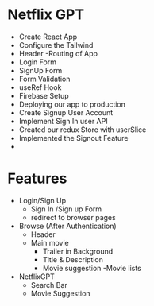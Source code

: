 





# Netflix GPT
- Create React App
- Configure the Tailwind
- Header
-Routing of App
- Login Form
- SignUp Form
- Form Validation
- useRef Hook
- Firebase Setup
- Deploying our app to production
- Create Signup User Account
- Implement Sign In user API
- Created our redux Store with userSlice
- Implemented the Signout Feature
- 



# Features
- Login/Sign Up
    - Sign In /Sign up Form
    - redirect to browser pages
- Browse (After Authentication)
    - Header
    - Main movie
        - Trailer in Background
        - Title & Description
        - Movie suggestion
            -Movie lists
- NetflixGPT
    - Search Bar
    - Movie Suggestion
